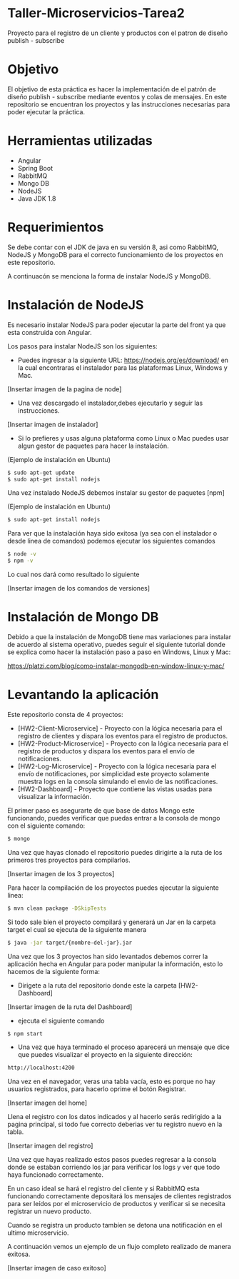 # Taller-Microservicios-Tarea2
Proyecto para el registro de un cliente y productos con el patron de diseño publish - subscribe

# Objetivo

El objetivo de esta práctica es hacer la implementación de el patrón de diseño publish - subscribe mediante eventos y colas de mensajes. 
En este repositorio se encuentran los proyectos y las instrucciones necesarias para poder ejecutar la práctica.

# Herramientas utilizadas

- Angular
- Spring Boot
- RabbitMQ
- Mongo DB
- NodeJS
- Java JDK 1.8

# Requerimientos

Se debe contar con el JDK de java en su versión 8, asi como RabbitMQ, NodeJS y MongoDB para el correcto funcionamiento de los proyectos en este repositorio.

A continuacón se menciona la forma de instalar NodeJS y MongoDB.

# Instalación de NodeJS

Es necesario instalar NodeJS para poder ejecutar la parte del front ya que esta construida con Angular.

Los pasos para instalar NodeJS son los siguientes:

- Puedes ingresar a la siguiente URL: https://nodejs.org/es/download/ en la cual encontraras el instalador para las plataformas Linux, Windows y Mac.

[Insertar imagen de la pagina de node]

- Una vez descargado el instalador,debes ejecutarlo y seguir las instrucciones.

[Insertar imagen de instalador]

- Si lo prefieres y usas alguna plataforma como Linux o Mac puedes usar algun gestor de paquetes para hacer la instalación.

(Ejemplo de instalación en Ubuntu)
```sh
$ sudo apt-get update
$ sudo apt-get install nodejs
```

Una vez instalado NodeJS debemos instalar su gestor de paquetes [npm]  

(Ejemplo de instalación en Ubuntu)
```sh
$ sudo apt-get install nodejs
```

Para ver que la instalación haya sido exitosa (ya sea con el instalador o desde linea de comandos) podemos ejecutar los siguientes comandos

```sh
$ node -v
$ npm -v
```

Lo cual nos dará como resultado lo siguiente

[Insertar imagen de los comandos de versiones]

# Instalación de Mongo DB

Debido a que la instalación de MongoDB tiene mas variaciones para instalar de acuerdo al sistema operativo, puedes seguir el siguiente tutorial donde se explica como hacer la instalación paso a paso en Windows, Linux y Mac: 

https://platzi.com/blog/como-instalar-mongodb-en-window-linux-y-mac/

# Levantando la aplicación
Este repositorio consta de 4 proyectos:

- [HW2-Client-Microservice] - Proyecto con la lógica necesaria para el registro de clientes y dispara los eventos para el registro de productos.
- [HW2-Product-Microservice] - Proyecto con la lógica necesaria para el registro de productos y dispara los eventos para el envío de notificaciones.
- [HW2-Log-Microservice] - Proyecto con la lógica necesaria para el envío de notificaciones, por simplicidad este proyecto solamente muestra logs en la consola simulando el envìo de las notificaciones.
- [HW2-Dashboard] - Proyecto que contiene las vistas usadas para visualizar la información.

El primer paso es asegurarte de que base de datos Mongo este funcionando, puedes verificar que puedas entrar a la consola de mongo con el siguiente comando:

```sh
$ mongo
```

Una vez que hayas clonado el repositorio puedes dirigirte a la ruta de los primeros tres proyectos para compilarlos.

[Insertar imagen de los 3 proyectos]

Para hacer la compilación de los proyectos puedes ejecutar la siguiente linea:

```sh
$ mvn clean package -DSkipTests
```

Si todo sale bien el proyecto compilará y generará un Jar en la carpeta target el cual se ejecuta de la siguiente manera

```sh
$ java -jar target/{nombre-del-jar}.jar
```

Una vez que los 3 proyectos han sido levantados debemos correr la aplicación hecha en Angular para poder manipular la información, esto lo hacemos de la siguiente forma:

- Dirigete a la ruta del repositorio donde este la carpeta [HW2-Dashboard]

[Insertar imagen de la ruta del Dashboard]

- ejecuta el siguiente comando

```sh
$ npm start
```

- Una vez que haya terminado el proceso aparecerá un mensaje que dice que puedes visualizar el proyecto en la siguiente dirección:

```sh
http://localhost:4200
```

Una vez en el navegador, veras una tabla vacía, esto es porque no hay usuarios registrados, para hacerlo oprime el botón Registrar.

[Insertar imagen del home]

Llena el registro con los datos indicados y al hacerlo serás redirigido a la pagina principal, si todo fue correcto deberias ver tu registro nuevo en la tabla.

[Insertar imagen del registro]

Una vez que hayas realizado estos pasos puedes regresar a la consola donde se estaban corriendo los jar para verificar los logs y ver que todo haya funcionado correctamente.

En un caso ideal se hará el registro del cliente y si RabbitMQ esta funcionando correctamente depositará los mensajes de clientes registrados para ser leídos por el microservicio de productos y veríficar si se necesita registrar un nuevo producto.

Cuando se registra un producto tambíen se detona una notificación en el ultimo microservicio.

A continuación vemos un ejemplo de un flujo completo realizado de manera exitosa.

[Insertar imagen de caso exitoso]
